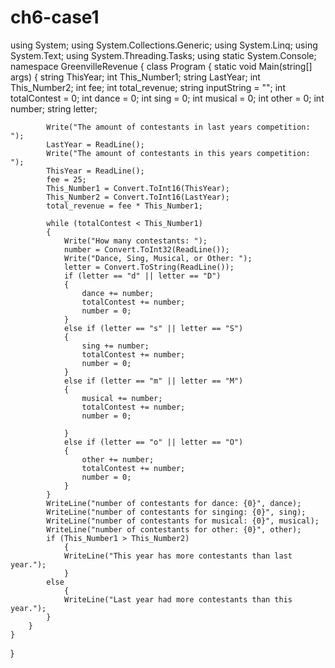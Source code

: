 # ch6-case1
using System;
using System.Collections.Generic;
using System.Linq;
using System.Text;
using System.Threading.Tasks;
using static System.Console;
namespace GreenvilleRevenue
{
    class Program
    {
        static void Main(string[] args)
        {
            string ThisYear;
            int This_Number1;
            string LastYear;
            int This_Number2;
            int fee;
            int total_revenue;
            string inputString = "";
            int totalContest = 0;
            int dance = 0;
            int sing = 0;
            int musical = 0;
            int other = 0;
            int number;
            string letter;
            
            Write("The amount of contestants in last years competition: ");
            LastYear = ReadLine();
            Write("The amount of contestants in this years competition: ");
            ThisYear = ReadLine();
            fee = 25;
            This_Number1 = Convert.ToInt16(ThisYear);
            This_Number2 = Convert.ToInt16(LastYear);
            total_revenue = fee * This_Number1;
            
            while (totalContest < This_Number1)
            {
                Write("How many contestants: ");
                number = Convert.ToInt32(ReadLine());
                Write("Dance, Sing, Musical, or Other: ");
                letter = Convert.ToString(ReadLine());
                if (letter == "d" || letter == "D")
                {
                    dance += number;
                    totalContest += number;
                    number = 0;
                }
                else if (letter == "s" || letter == "S")
                {
                    sing += number;
                    totalContest += number;
                    number = 0;
                }
                else if (letter == "m" || letter == "M")
                {
                    musical += number;
                    totalContest += number;
                    number = 0;

                }
                else if (letter == "o" || letter == "O")
                {
                    other += number;
                    totalContest += number;
                    number = 0;
                }
            }
            WriteLine("number of contestants for dance: {0}", dance);
            WriteLine("number of contestants for singing: {0}", sing);
            WriteLine("number of contestants for musical: {0}", musical);
            WriteLine("number of contestants for other: {0}", other);
            if (This_Number1 > This_Number2)
                {
                WriteLine("This year has more contestants than last year.");
                }
            else
                {
                WriteLine("Last year had more contestants than this year.");
            }
        }
    }
}
